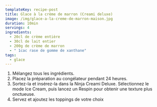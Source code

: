 ```yaml
---
templateKey: recipe-post
title: Glace à la crème de marron (Creami deluxe)
image: /img/glace-a-la-creme-de-marron-maison.jpg
duration: 10min
servings: 4
ingredients:
  - 20cl de crème entière
  - 30cl de lait entier
  - 200g de crème de marron
  - " 1cac rase de gomme de xanthane"
tags:
  - glace
---
```

1. Mélangez tous les ingrédients.
2. Placez la préparation au congélateur pendant 24 heures.
3. Sortez-la et insérez-la dans la Ninja Creami Deluxe. Sélectionnez le mode Ice Cream, puis lancez un Respin pour obtenir une texture plus onctueuse.
4. Servez et ajoutez les toppings de votre choix